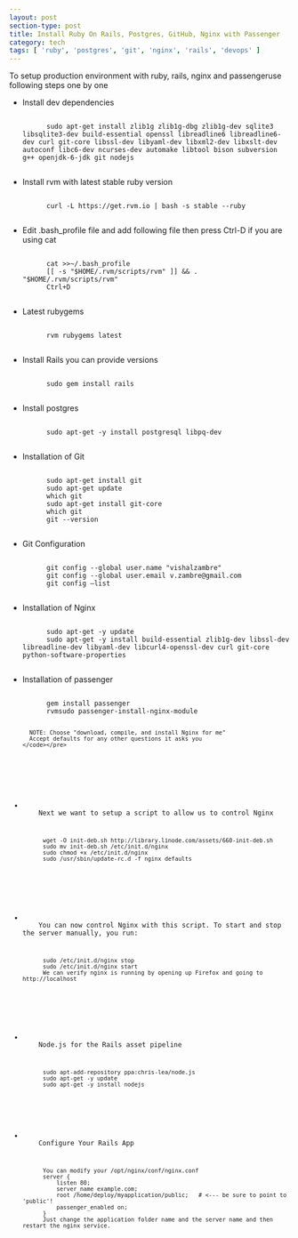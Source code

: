 ```yaml
---
layout: post
section-type: post
title: Install Ruby On Rails, Postgres, GitHub, Nginx with Passenger
category: tech
tags: [ 'ruby', 'postgres', 'git', 'nginx', 'rails', 'devops' ]
---
```

To setup production environment with ruby, rails, nginx and passengeruse following steps one by one

<ul class='list-unstyled text-left'>
  <li>
    Install dev dependencies
    <pre><code data-trim class="yaml">
      sudo apt-get install zlib1g zlib1g-dbg zlib1g-dev sqlite3 libsqlite3-dev build-essential openssl libreadline6 libreadline6-dev curl git-core libssl-dev libyaml-dev libxml2-dev libxslt-dev autoconf libc6-dev ncurses-dev automake libtool bison subversion g++ openjdk-6-jdk git nodejs
    </code></pre>
  </li>

  <li>
    Install rvm with latest stable ruby version
    <pre><code data-trim class="yaml">
      curl -L https://get.rvm.io | bash -s stable --ruby
    </code></pre>
  </li>

  <li>
    Edit .bash_profile file and add following file then press Ctrl-D if you are using cat
    <pre><code data-trim class="yaml">
      cat >>~/.bash_profile
      [[ -s "$HOME/.rvm/scripts/rvm" ]] && . "$HOME/.rvm/scripts/rvm"
      Ctrl+D
    </code></pre>
  </li>

  <li>
    Latest rubygems
    <pre><code data-trim class="yaml">
      rvm rubygems latest
    </code></pre>
  </li>

  <li>
    Install Rails you can provide versions
    <pre><code data-trim class="yaml">
      sudo gem install rails
    </code></pre>
  </li>

  <li>
    Install postgres
    <pre><code data-trim class="yaml">
      sudo apt-get -y install postgresql libpq-dev
    </code></pre>
  </li>

  <li>
    Installation of Git
    <pre><code data-trim class="yaml">
      sudo apt-get install git
      sudo apt-get update
      which git
      sudo apt-get install git-core
      which git
      git --version
    </code></pre>
  </li>

  <li>
    Git Configuration
    <pre><code data-trim class="yaml">
      git config --global user.name "vishalzambre"
      git config --global user.email v.zambre@gmail.com
      git config –list
    </code></pre>
  </li>

  <li>
    Installation of Nginx
    <pre><code data-trim class="yaml">
      sudo apt-get -y update
      sudo apt-get -y install build-essential zlib1g-dev libssl-dev libreadline-dev libyaml-dev libcurl4-openssl-dev curl git-core python-software-properties
    </code></pre>
  </li>

  <li>
    Installation of passenger
    <pre><code data-trim class="yaml">
      gem install passenger
      rvmsudo passenger-install-nginx-module

      NOTE: Choose "download, compile, and install Nginx for me"
      Accept defaults for any other questions it asks you
    </code></pre>
  </li>

  <li>
    Next we want to setup a script to allow us to control Nginx
    <pre><code data-trim class="yaml">
      wget -O init-deb.sh http://library.linode.com/assets/660-init-deb.sh
      sudo mv init-deb.sh /etc/init.d/nginx
      sudo chmod +x /etc/init.d/nginx
      sudo /usr/sbin/update-rc.d -f nginx defaults
    </code></pre>
  </li>

  <li>
    You can now control Nginx with this script. To start and stop the server manually, you run:
    <pre><code data-trim class="yaml">
      sudo /etc/init.d/nginx stop
      sudo /etc/init.d/nginx start
      We can verify nginx is running by opening up Firefox and going to http://localhost
    </code></pre>
  </li>

  <li>
    Node.js for the Rails asset pipeline
    <pre><code data-trim class="yaml">
      sudo apt-add-repository ppa:chris-lea/node.js
      sudo apt-get -y update
      sudo apt-get -y install nodejs
    </code></pre>
  </li>
  <li>
    Configure Your Rails App
    <pre><code data-trim class="yaml">
      You can modify your /opt/nginx/conf/nginx.conf
      server {
          listen 80;
          server_name example.com;
          root /home/deploy/myapplication/public;   # <--- be sure to point to 'public'!
          passenger_enabled on;
      }
      Just change the application folder name and the server name and then restart the nginx service.
    </code></pre>
  </li>
</ol>
